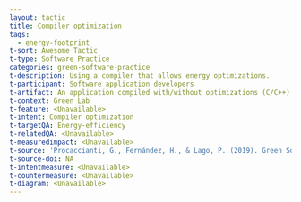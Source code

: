 ```yaml
---
layout: tactic
title: Compiler optimization
tags:
  - energy-footprint
t-sort: Awesome Tactic
t-type: Software Practice
categories: green-software-practice
t-description: Using a compiler that allows energy optimizations.
t-participant: Software application developers
t-artifact: An application compiled with/without optimizations (C/C++)
t-context: Green Lab
t-feature: <Unavailable>
t-intent: Compiler optimization
t-targetQA: Energy-efficiency
t-relatedQA: <Unavailable>
t-measuredimpact: <Unavailable>
t-source: 'Procaccianti, G., Fernández, H., & Lago, P. (2019). Green Software in Practice: Empirical Validation and Assessment of Best Practices for Writing Energy-Efficient Software. Vrije Universiteit Amsterdam, October 2019.'
t-source-doi: NA
t-intentmeasure: <Unavailable>
t-countermeasure: <Unavailable>
t-diagram: <Unavailable>
---
```

